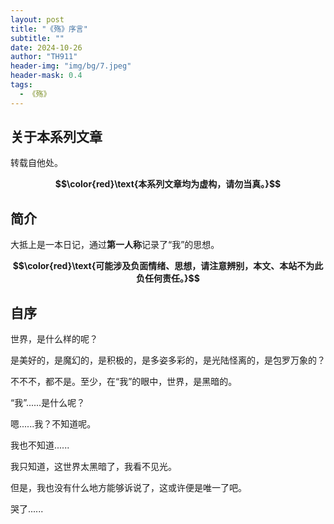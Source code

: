 ```yaml
---
layout: post
title: "《殇》序言"
subtitle: ""
date: 2024-10-26
author: "TH911"
header-img: "img/bg/7.jpeg"
header-mask: 0.4
tags:
  - 《殇》
---
```


## 关于本系列文章

转载自他处。

**$$\color{red}\text{本系列文章均为虚构，请勿当真。}$$**

## 简介

大抵上是一本日记，通过**第一人称**记录了“我”的思想。

**$$\color{red}\text{可能涉及负面情绪、思想，请注意辨别，本文、本站不为此负任何责任。}$$**

## 自序

世界，是什么样的呢？

是美好的，是魔幻的，是积极的，是多姿多彩的，是光陆怪离的，是包罗万象的？

不不不，都不是。至少，在“我”的眼中，世界，是黑暗的。

“我”......是什么呢？

嗯......我？不知道呢。

我也不知道......

我只知道，这世界太黑暗了，我看不见光。

但是，我也没有什么地方能够诉说了，这或许便是唯一了吧。

哭了......